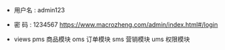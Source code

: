 
*  用户名 :  admin123
*  密  码 :  1234567
https://www.macrozheng.com/admin/index.html#/login

* views 
    pms 商品模块
    oms 订单模块
    sms 营销模块
    ums 权限模块
